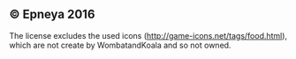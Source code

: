 ## © Epneya 2016

The license excludes the used icons (http://game-icons.net/tags/food.html), which are not create by WombatandKoala and so not owned.
